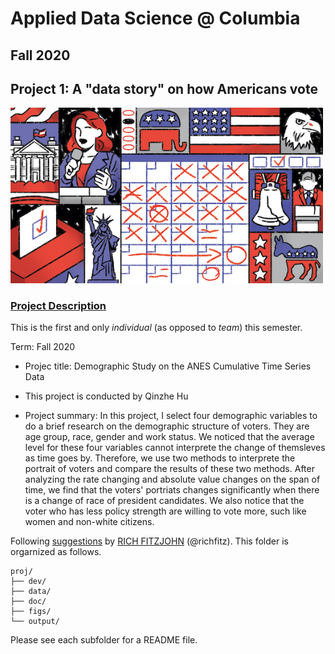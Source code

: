 # Applied Data Science @ Columbia
## Fall 2020
## Project 1: A "data story" on how Americans vote

<img src="figs/title1.jpeg" width="500">

### [Project Description](doc/)
This is the first and only *individual* (as opposed to *team*) this semester. 

Term: Fall 2020

+ Projec title: Demographic Study on the ANES Cumulative Time Series Data
+ This project is conducted by Qinzhe Hu

+ Project summary: In this project, I select four demographic variables to do a brief research on the demographic structure of voters. They are age group, race, gender and work status. We noticed that the average level for these four variables cannot interprete the change of themsleves as time goes by. Therefore, we use two methods to interprete the portrait of voters and compare the results of these two methods. After analyzing the rate changing and absolute value changes on the span of time, we find that the voters' portriats changes significantly when there is a change of race of president candidates. We also notice that the voter who has less policy strength are willing to vote more, such like women and non-white citizens.

Following [suggestions](http://nicercode.github.io/blog/2013-04-05-projects/) by [RICH FITZJOHN](http://nicercode.github.io/about/#Team) (@richfitz). This folder is orgarnized as follows.

```
proj/
├── dev/
├── data/
├── doc/
├── figs/
└── output/
```

Please see each subfolder for a README file.
